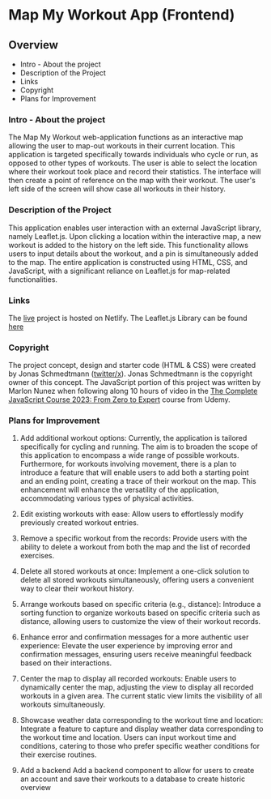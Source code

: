 # Map My Workout App (Frontend)

## Overview

- Intro - About the project
- Description of the Project
- Links
- Copyright
- Plans for Improvement

### Intro - About the project

The Map My Workout web-application functions as an interactive map allowing the user to map-out workouts in their current location. This application is targeted specifically towards individuals who cycle or run, as opposed to other types of workouts. The user is able to select the location where their workout took place and record their statistics. The interface will then create a point of reference on the map with their workout. The user's left side of the screen will show case all workouts in their history.

### Description of the Project

This application enables user interaction with an external JavaScript library, namely Leaflet.js. Upon clicking a location within the interactive map, a new workout is added to the history on the left side. This functionality allows users to input details about the workout, and a pin is simultaneously added to the map. The entire application is constructed using HTML, CSS, and JavaScript, with a significant reliance on Leaflet.js for map-related functionalities.

### Links

The [live](https://workout-app-marlon-nunez.netlify.app/) project is hosted on Netlify.
The Leaflet.js Library can be found [here](https://leafletjs.com/)

### Copyright

The project concept, design and starter code (HTML & CSS) were created by Jonas Schmedtmann ([twitter/x](accouhttps://twitter.com/jonasschmedtman?lang=en)). Jonas Schmedtmann is the copyright owner of this concept. The JavaScript portion of this project was written by Marlon Nunez when following along 10 hours of video in the [The Complete JavaScript Course 2023: From Zero to Expert](https://www.udemy.com/course/the-complete-javascript-course/) course from Udemy.

### Plans for Improvement

1. Add additional workout options:
   Currently, the application is tailored specifically for cycling and running. The aim is to broaden the scope of this application to encompass a wide range of possible workouts.
   Furthermore, for workouts involving movement, there is a plan to introduce a feature that will enable users to add both a starting point and an ending point, creating a trace of their workout on the map. This enhancement will enhance the versatility of the application, accommodating various types of physical activities.

2. Edit existing workouts with ease:
   Allow users to effortlessly modify previously created workout entries.

3. Remove a specific workout from the records:
   Provide users with the ability to delete a workout from both the map and the list of recorded exercises.

4. Delete all stored workouts at once:
   Implement a one-click solution to delete all stored workouts simultaneously, offering users a convenient way to clear their workout history.

5. Arrange workouts based on specific criteria (e.g., distance):
   Introduce a sorting function to organize workouts based on specific criteria such as distance, allowing users to customize the view of their workout records.

6. Enhance error and confirmation messages for a more authentic user experience:
   Elevate the user experience by improving error and confirmation messages, ensuring users receive meaningful feedback based on their interactions.

7. Center the map to display all recorded workouts:
   Enable users to dynamically center the map, adjusting the view to display all recorded workouts in a given area. The current static view limits the visibility of all workouts simultaneously.

8. Showcase weather data corresponding to the workout time and location:
   Integrate a feature to capture and display weather data corresponding to the workout time and location. Users can input workout time and conditions, catering to those who prefer specific weather conditions for their exercise routines.

9. Add a backend
   Add a backend component to allow for users to create an account and save their workouts to a database to create historic overview
